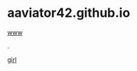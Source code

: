 # aaviator42.github.io

[www](https://aaviator42.com)

.

[girl](https://www.youtube.com/watch?v=-7plMQS8wVQ)
